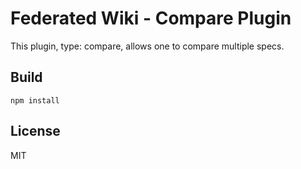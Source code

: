# Federated Wiki - Compare Plugin

This plugin, type: compare, allows one to compare multiple specs.

## Build

    npm install

## License

MIT


